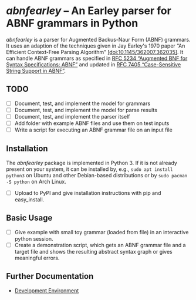 # _abnfearley_ – An Earley parser for ABNF grammars in Python
_abnfearley_ is a parser for Augmented Backus-Naur Form (ABNF) grammars.
It uses an adaption of the techniques given in Jay Earley's 1970
paper “An Efficient Context-Free Parsing Algorithm”
[[doi:10.1145/362007.362035]](https://doi.org/10.1145/362007.362035).
It can handle ABNF grammars as specified in [RFC 5234
“Augmented BNF for Syntax Specifications:
ABNF”](https://www.rfc-editor.org/info/rfc5234) and updated in [RFC 7405
“Case-Sensitive String Support in
ABNF”](https://www.rfc-editor.org/info/rfc7405).

## TODO
- [ ] Document, test, and implement the model for grammars
- [ ] Document, test, and implement the model for parse results
- [ ] Document, test, and implement the parser itself
- [ ] Add folder with example ABNF files and use them on test inputs
- [ ] Write a script for executing an ABNF grammar file on an input file

## Installation
The _abnfearley_ package is implemented in Python 3.
If it is not already present on your system, it can be installed by, e.g.,
`sudo apt install python3` on Ubuntu and other Debian-based distributions
or by `sudo pacman -S python` on Arch Linux.

- [ ] Upload to PyPI and give installation instructions with pip and
easy_install.

## Basic Usage
- [ ] Give example with small toy grammar (loaded from file) in an
interactive python session.
- [ ] Create a demonstration script, which gets an ABNF grammar file and a
target file and shows the resulting abstract syntax graph or gives
meaningful errors.

## Further Documentation
- [Development Environment](docs/development.md)
